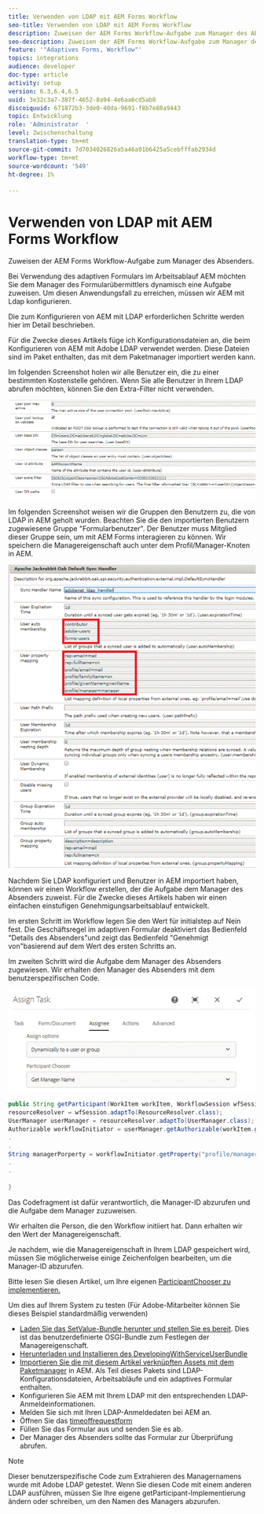 ```yaml
---
title: Verwenden von LDAP mit AEM Forms Workflow
seo-title: Verwenden von LDAP mit AEM Forms Workflow
description: Zuweisen der AEM Forms Workflow-Aufgabe zum Manager des Absenders
seo-description: Zuweisen der AEM Forms Workflow-Aufgabe zum Manager des Absenders
feature: '"Adaptives Forms, Workflow"'
topics: integrations
audience: developer
doc-type: article
activity: setup
version: 6.3,6.4,6.5
uuid: 3e32c3a7-387f-4652-8a94-4e6aa6cd5ab8
discoiquuid: 671872b3-3de0-40da-9691-f8b7e88a9443
topic: Entwicklung
role: 'Administrator  '
level: Zwischenschaltung
translation-type: tm+mt
source-git-commit: 7d7034026826a5a46a91b6425a5cebfffab2934d
workflow-type: tm+mt
source-wordcount: '549'
ht-degree: 1%

---
```



# Verwenden von LDAP mit AEM Forms Workflow

Zuweisen der AEM Forms Workflow-Aufgabe zum Manager des Absenders.

Bei Verwendung des adaptiven Formulars im Arbeitsablauf AEM möchten Sie dem Manager des Formularübermittlers dynamisch eine Aufgabe zuweisen. Um diesen Anwendungsfall zu erreichen, müssen wir AEM mit Ldap konfigurieren.

Die zum Konfigurieren von AEM mit LDAP erforderlichen Schritte werden hier im Detail beschrieben.[](https://helpx.adobe.com/experience-manager/6-5/sites/administering/using/ldap-config.html)

Für die Zwecke dieses Artikels füge ich Konfigurationsdateien an, die beim Konfigurieren von AEM mit Adobe LDAP verwendet werden. Diese Dateien sind im Paket enthalten, das mit dem Paketmanager importiert werden kann.

Im folgenden Screenshot holen wir alle Benutzer ein, die zu einer bestimmten Kostenstelle gehören. Wenn Sie alle Benutzer in Ihrem LDAP abrufen möchten, können Sie den Extra-Filter nicht verwenden.

![LDAP-Konfiguration](assets/costcenterldap.gif)

Im folgenden Screenshot weisen wir die Gruppen den Benutzern zu, die von LDAP in AEM geholt wurden. Beachten Sie die den importierten Benutzern zugewiesene Gruppe &quot;Formularbenutzer&quot;. Der Benutzer muss Mitglied dieser Gruppe sein, um mit AEM Forms interagieren zu können. Wir speichern die Managereigenschaft auch unter dem Profil/Manager-Knoten in AEM.

![Synchandler](assets/synchandler.gif)

Nachdem Sie LDAP konfiguriert und Benutzer in AEM importiert haben, können wir einen Workflow erstellen, der die Aufgabe dem Manager des Absenders zuweist. Für die Zwecke dieses Artikels haben wir einen einfachen einstufigen Genehmigungsarbeitsablauf entwickelt.

Im ersten Schritt im Workflow legen Sie den Wert für initialstep auf Nein fest. Die Geschäftsregel im adaptiven Formular deaktiviert das Bedienfeld &quot;Details des Absenders&quot;und zeigt das Bedienfeld &quot;Genehmigt von&quot;basierend auf dem Wert des ersten Schritts an.

Im zweiten Schritt wird die Aufgabe dem Manager des Absenders zugewiesen. Wir erhalten den Manager des Absenders mit dem benutzerspezifischen Code.

![Assign Task](assets/assigntask.gif)

```java
public String getParticipant(WorkItem workItem, WorkflowSession wfSession, MetaDataMap arg2) throws WorkflowException{
resourceResolver = wfSession.adaptTo(ResourceResolver.class);
UserManager userManager = resourceResolver.adaptTo(UserManager.class);
Authorizable workflowInitiator = userManager.getAuthorizable(workItem.getWorkflow().getInitiator());
.
.
String managerPorperty = workflowInitiator.getProperty("profile/manager")[0].getString();
.
.

}
```

Das Codefragment ist dafür verantwortlich, die Manager-ID abzurufen und die Aufgabe dem Manager zuzuweisen.

Wir erhalten die Person, die den Workflow initiiert hat. Dann erhalten wir den Wert der Managereigenschaft.

Je nachdem, wie die Managereigenschaft in Ihrem LDAP gespeichert wird, müssen Sie möglicherweise einige Zeichenfolgen bearbeiten, um die Manager-ID abzurufen.

Bitte lesen Sie diesen Artikel, um Ihre eigenen [ ParticipantChooser zu implementieren.](https://helpx.adobe.com/experience-manager/using/dynamic-steps.html)

Um dies auf Ihrem System zu testen (Für Adobe-Mitarbeiter können Sie dieses Beispiel standardmäßig verwenden)

* [Laden Sie das SetValue-Bundle herunter und stellen Sie es bereit](/help/forms/assets/common-osgi-bundles/SetValueApp.core-1.0-SNAPSHOT.jar). Dies ist das benutzerdefinierte OSGI-Bundle zum Festlegen der Managereigenschaft.
* [Herunterladen und Installieren des DevelopingWithServiceUserBundle](/help/forms/assets/common-osgi-bundles/DevelopingWithServiceUser.jar)
* [Importieren Sie die mit diesem Artikel verknüpften Assets mit dem Paketmanager](assets/aem-forms-ldap.zip) in AEM. Als Teil dieses Pakets sind LDAP-Konfigurationsdateien, Arbeitsabläufe und ein adaptives Formular enthalten.
* Konfigurieren Sie AEM mit Ihrem LDAP mit den entsprechenden LDAP-Anmeldeinformationen.
* Melden Sie sich mit Ihren LDAP-Anmeldedaten bei AEM an.
* Öffnen Sie das [timeoffrequestform](http://localhost:4502/content/dam/formsanddocuments/helpx/timeoffrequestform/jcr:content?wcmmode=disabled)
* Füllen Sie das Formular aus und senden Sie es ab.
* Der Manager des Absenders sollte das Formular zur Überprüfung abrufen.

>[!NOTE]
>
>Dieser benutzerspezifische Code zum Extrahieren des Managernamens wurde mit Adobe LDAP getestet. Wenn Sie diesen Code mit einem anderen LDAP ausführen, müssen Sie Ihre eigene getParticipant-Implementierung ändern oder schreiben, um den Namen des Managers abzurufen.
